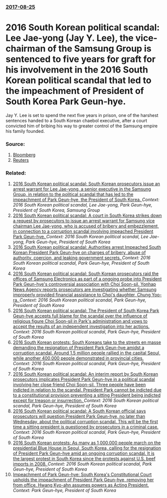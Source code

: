 ### [2017-08-25](/news/2017/08/25/index.md)

# 2016 South Korean political scandal: Lee Jae-yong (Jay Y. Lee), the vice-chairman of the Samsung Group is sentenced to five years for graft for his involvement in the 2016 South Korean political scandal that led to the impeachment of President of South Korea Park Geun-hye. 

Jay Y. Lee is set to spend the next five years in prison, one of the harshest sentences handed to a South Korean chaebol executive, after a court convicted him of bribing his way to greater control of the Samsung empire his family founded.


### Source:

1. [Bloomberg](https://www.bloomberg.com/news/articles/2017-08-25/samsung-heir-sentenced-to-five-years-prison-on-graft-conviction)
2. [Reuters](http://www.reuters.com/article/us-samsung-lee-idUSKCN1B41VC)

### Related:

1. [2016 South Korean political scandal: South Korean prosecutors issue an arrest warrant for Lee Jae-yong, a senior executive in the Samsung Group, in relation to the political scandal that has led to the impeachment of Park Geun-hye, the President of South Korea. ](/news/2017/01/16/2016-south-korean-political-scandal-south-korean-prosecutors-issue-an-arrest-warrant-for-lee-jae-yong-a-senior-executive-in-the-samsung-gr.md) _Context: 2016 South Korean political scandal, Lee Jae-yong, Park Geun-hye, President of South Korea, Samsung Group_
2. [2016 South Korean political scandal: A court in South Korea strikes down a request by prosecutors to issue an arrest warrant for Samsung vice chairman Lee Jae-yong, who is accused of bribery and embezzlement, in connection to a corruption scandal involving impeached President Park Geun-hye. ](/news/2017/01/19/2016-south-korean-political-scandal-a-court-in-south-korea-strikes-down-a-request-by-prosecutors-to-issue-an-arrest-warrant-for-samsung-vic.md) _Context: 2016 South Korean political scandal, Lee Jae-yong, Park Geun-hye, President of South Korea_
3. [2016 South Korean political scandal: Authorities arrest Impeached South Korean President Park Geun-hye on charges of bribery, abuse of authority, coercion, and leaking government secrets. ](/news/2017/03/30/2016-south-korean-political-scandal-authorities-arrest-impeached-south-korean-president-park-geun-hye-on-charges-of-bribery-abuse-of-autho.md) _Context: 2016 South Korean political scandal, Park Geun-hye, President of South Korea_
4. [2016 South Korean political scandal: South Korean prosecutors raid the offices of Samsung Electronics as part of a ongoing probe into President Park Geun-hye's controversial association with Choi Soon-sil. Yonhap News Agency reports prosecutors are investigating whether Samsung improperly provided financial assistance to Choi's daughter, Chung Yoo-ra. ](/news/2016/11/8/2016-south-korean-political-scandal-south-korean-prosecutors-raid-the-offices-of-samsung-electronics-as-part-of-a-ongoing-probe-into-presid.md) _Context: 2016 South Korean political scandal, Park Geun-hye, President of South Korea_
5. [2016 South Korean political scandal: The President of South Korea Park Geun-hye accepts full blame for the scandal over the influence of religious figure Choi Soon-sil in Park's administration and vows to accept the results of an independent investigation into her actions. ](/news/2016/11/4/2016-south-korean-political-scandal-the-president-of-south-korea-park-geun-hye-accepts-full-blame-for-the-scandal-over-the-influence-of-rel.md) _Context: 2016 South Korean political scandal, Park Geun-hye, President of South Korea_
6. [2016 South Korean protests: South Koreans take to the streets en masse demanding the resignation of President Park Geun-hye amidst a corruption scandal. Around 1.5 million people rallied in the capital Seoul, while another 400,000 people demonstrated in provincial cities. ](/news/2016/11/26/2016-south-korean-protests-south-koreans-take-to-the-streets-en-masse-demanding-the-resignation-of-president-park-geun-hye-amidst-a-corrupt.md) _Context: 2016 South Korean political scandal, Park Geun-hye, President of South Korea_
7. [2016 South Korean political scandal: An interim report by South Korean prosecutors implicates President Park Geun-hye in a political scandal involving her close friend Choi Soon-sil. Three people have been indicted in relation to the scandal. President Park cannot be indicted due to a constitutional provision preventing a sitting President being indicted except for treason or insurrection. ](/news/2016/11/20/2016-south-korean-political-scandal-an-interim-report-by-south-korean-prosecutors-implicates-president-park-geun-hye-in-a-political-scandal.md) _Context: 2016 South Korean political scandal, Park Geun-hye, President of South Korea_
8. [2016 South Korean political scandal: A South Korean official says prosecutors will question President Park Geun-hye, no later than Wednesday, about the political corruption scandal. This will be the first time a sitting president is questioned by prosecutors in a criminal case. ](/news/2016/11/13/2016-south-korean-political-scandal-a-south-korean-official-says-prosecutors-will-question-president-park-geun-hye-no-later-than-wednesday.md) _Context: 2016 South Korean political scandal, Park Geun-hye, President of South Korea_
9. [2016 South Korean protests: As many as 1,000,000 people march on the presidential Blue House in Seoul, South Korea, calling for the resignation of President Park Geun-hye amid an ongoing corruption scandal. It is the largest protest in South Korea since the protests against U.S. beef imports in 2008. ](/news/2016/11/12/2016-south-korean-protests-as-many-as-1-000-000-people-march-on-the-presidential-blue-house-in-seoul-south-korea-calling-for-the-resignat.md) _Context: 2016 South Korean political scandal, Park Geun-hye, President of South Korea_
10. [Impeachment of Park Geun-hye: South Korea's Constitutional Court upholds the impeachment of President Park Geun-hye, removing her from office. Hwang Kyo-ahn assumes powers as Acting President. ](/news/2017/03/10/impeachment-of-park-geun-hye-south-korea-s-constitutional-court-upholds-the-impeachment-of-president-park-geun-hye-removing-her-from-offic.md) _Context: Park Geun-hye, President of South Korea_
